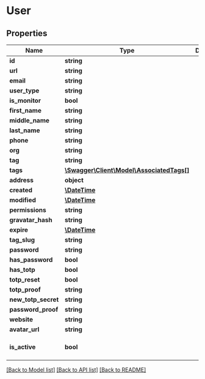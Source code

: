 # User

## Properties
Name | Type | Description | Notes
------------ | ------------- | ------------- | -------------
**id** | **string** |  | [optional] 
**url** | **string** |  | [optional] 
**email** | **string** |  | [optional] 
**user_type** | **string** |  | [optional] 
**is_monitor** | **bool** |  | [optional] 
**first_name** | **string** |  | 
**middle_name** | **string** |  | [optional] 
**last_name** | **string** |  | [optional] 
**phone** | **string** |  | [optional] 
**org** | **string** |  | 
**tag** | **string** |  | [optional] 
**tags** | [**\Swagger\Client\Model\AssociatedTags[]**](AssociatedTags.md) |  | [optional] 
**address** | **object** |  | [optional] 
**created** | [**\DateTime**](\DateTime.md) |  | [optional] 
**modified** | [**\DateTime**](\DateTime.md) |  | [optional] 
**permissions** | **string** |  | [optional] 
**gravatar_hash** | **string** |  | [optional] 
**expire** | [**\DateTime**](\DateTime.md) |  | [optional] 
**tag_slug** | **string** |  | [optional] 
**password** | **string** |  | [optional] 
**has_password** | **bool** |  | [optional] 
**has_totp** | **bool** |  | [optional] 
**totp_reset** | **bool** |  | [optional] 
**totp_proof** | **string** |  | [optional] 
**new_totp_secret** | **string** |  | [optional] 
**password_proof** | **string** |  | [optional] 
**website** | **string** |  | [optional] 
**avatar_url** | **string** |  | [optional] 
**is_active** | **bool** |  | [optional] [default to true]

[[Back to Model list]](../README.md#documentation-for-models) [[Back to API list]](../README.md#documentation-for-api-endpoints) [[Back to README]](../README.md)


